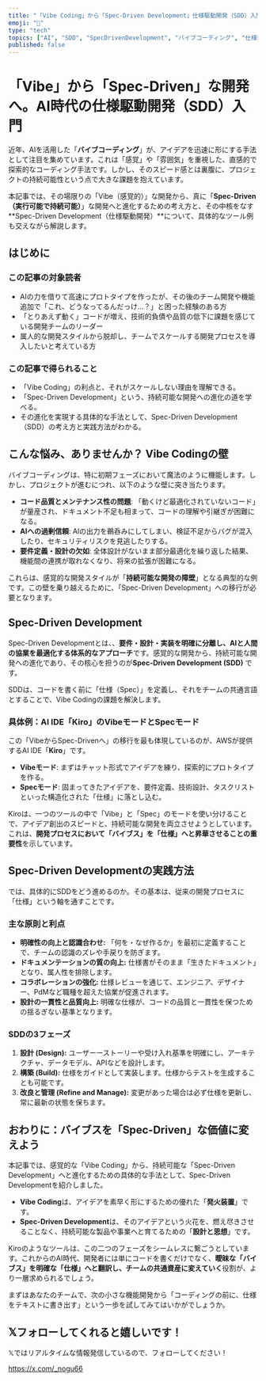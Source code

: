 ```yaml
---
title: "「Vibe Coding」から「Spec-Driven Development」仕様駆動開発（SDD）入門"
emoji: "🌱"
type: "tech"
topics: ["AI", "SDD", "SpecDrivenDevelopment", "バイブコーディング", "仕様駆動開発"]
published: false
---
```


# 「Vibe」から「Spec-Driven」な開発へ。AI時代の仕様駆動開発（SDD）入門

近年、AIを活用した「**バイブコーディング**」が、アイデアを迅速に形にする手法として注目を集めています。これは「感覚」や「雰囲気」を重視した、直感的で探索的なコーディング手法です。しかし、そのスピード感とは裏腹に、プロジェクトの持続可能性という点で大きな課題を抱えています。

本記事では、その場限りの「Vibe（感覚的）」な開発から、真に「**Spec-Driven（実行可能で持続可能）**」な開発へと進化するための考え方と、その中核をなす**Spec-Driven Development（仕様駆動開発）**について、具体的なツール例も交えながら解説します。

## はじめに

### この記事の対象読者

- AIの力を借りて高速にプロトタイプを作ったが、その後のチーム開発や機能追加で「これ、どうなってるんだっけ…？」と困った経験のある方
- 「とりあえず動く」コードが増え、技術的負債や品質の低下に課題を感じている開発チームのリーダー
- 属人的な開発スタイルから脱却し、チームでスケールする開発プロセスを導入したいと考えている方

### この記事で得られること

- 「Vibe Coding」の利点と、それがスケールしない理由を理解できる。
- 「Spec-Driven Development」という、持続可能な開発への進化の道を学べる。
- その進化を実現する具体的な手法として、Spec-Driven Development（SDD）の考え方と実践方法がわかる。

## こんな悩み、ありませんか？ Vibe Codingの壁

バイブコーディングは、特に初期フェーズにおいて魔法のように機能します。しかし、プロジェクトが進むにつれ、以下のような壁に突き当たります。

- **コード品質とメンテナンス性の問題**: 「動くけど最適化されていないコード」が量産され、ドキュメント不足も相まって、コードの理解や引継ぎが困難になる。
- **AIへの過剰信頼**: AIの出力を鵜呑みにしてしまい、検証不足からバグが混入したり、セキュリティリスクを見逃したりする。
- **要件定義・設計の欠如**: 全体設計がないまま部分最適化を繰り返した結果、機能間の連携が取れなくなり、将来の拡張が困難になる。

これらは、感覚的な開発スタイルが「**持続可能な開発の障壁**」となる典型的な例です。この壁を乗り越えるために、「Spec-Driven Development」への移行が必要となります。

## Spec-Driven Development

Spec-Driven Developmentとは、、**要件・設計・実装を明確に分離し、AIと人間の協業を最適化する体系的なアプローチ**です。感覚的な開発から、持続可能な開発への進化であり、その核心を担うのが**Spec-Driven Development (SDD)** です。

SDDは、コードを書く前に「仕様（Spec）」を定義し、それをチームの共通言語とすることで、Vibe Codingの課題を解決します。

### 具体例：AI IDE「Kiro」のVibeモードとSpecモード

この「VibeからSpec-Drivenへ」の移行を最も体現しているのが、AWSが提供するAI IDE「**Kiro**」です。

- **Vibeモード**: まずはチャット形式でアイデアを練り、探索的にプロトタイプを作る。
- **Specモード**: 固まってきたアイデアを、要件定義、技術設計、タスクリストといった構造化された「仕様」に落とし込む。

Kiroは、一つのツールの中で「Vibe」と「Spec」のモードを使い分けることで、アイデア創出のスピードと、持続可能な開発を両立させようとしています。これは、**開発プロセスにおいて「バイブス」を「仕様」へと昇華させることの重要性**を示しています。

## Spec-Driven Developmentの実践方法

では、具体的にSDDをどう進めるのか。その基本は、従来の開発プロセスに「仕様」という軸を通すことです。

### 主な原則と利点

- **明確性の向上と認識合わせ:** 「何を・なぜ作るか」を最初に定義することで、チームの認識のズレや手戻りを防ぎます。
- **ドキュメンテーションの質の向上:** 仕様書がそのまま「生きたドキュメント」となり、属人性を排除します。
- **コラボレーションの強化:** 仕様レビューを通じて、エンジニア、デザイナー、PdMなど職種を超えた協業が促進されます。
- **設計の一貫性と品質向上:** 明確な仕様が、コードの品質と一貫性を保つための揺るぎない基準となります。

### SDDの3フェーズ

1.  **設計 (Design):** ユーザーーストーリーや受け入れ基準を明確にし、アーキテクチャ、データモデル、APIなどを設計します。
2.  **構築 (Build):** 仕様をガイドとして実装します。仕様からテストを生成することも可能です。
3.  **改良と管理 (Refine and Manage):** 変更があった場合は必ず仕様を更新し、常に最新の状態を保ちます。

## おわりに：バイブスを「Spec-Driven」な価値に変えよう

本記事では、感覚的な「Vibe Coding」から、持続可能な「Spec-Driven Development」へと進化するための具体的な手法として、Spec-Driven Developmentを紹介しました。

- **Vibe Coding**は、アイデアを素早く形にするための優れた「**発火装置**」です。
- **Spec-Driven Development**は、そのアイデアという火花を、燃え尽きさせることなく、持続可能な製品や事業へと育てるための「**設計と思想**」です。

Kiroのようなツールは、この二つのフェーズをシームレスに繋ごうとしています。これからのAI時代、開発者には単にコードを書くだけでなく、**曖昧な「バイブス」を明確な「仕様」へと翻訳し、チームの共通資産に変えていく**役割が、より一層求められるでしょう。

まずはあなたのチームで、次の小さな機能開発から「コーディングの前に、仕様をテキストに書き出す」という一歩を試してみてはいかがでしょうか。

## 𝕏フォローしてくれると嬉しいです！
𝕏ではリアルタイムな情報発信しているので、フォローしてください！

https://x.com/_nogu66